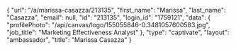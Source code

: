 {
    "url": "\/a\/marissa-casazza\/213135",
    "first_name": "Marissa",
    "last_name": "Casazza",
    "email": null,
    "id": "213135",
    "login_id": "1759121",
    "data": {
        "profilePhoto": "\/api\/canvas\/logo\/155055846-0.3481057600583.jpg",
        "job_title": "Marketing Effectiveness Analyst"
    },
    "type": "captivate",
    "layout": "ambassador",
    "title": "Marissa Casazza"
}